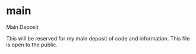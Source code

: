 # main
Main Deposit

This will be reserved for my main deposit of code and information.  This file is open to the public. 
